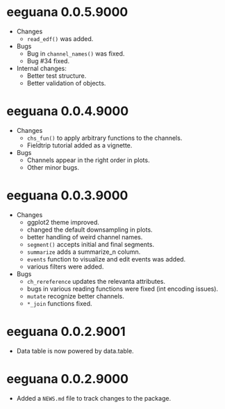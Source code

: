 # eeguana 0.0.5.9000
 - Changes
   - `read_edf()` was added.
 - Bugs
   - Bug in `channel_names()` was fixed.
   - Bug  #34 fixed.
 - Internal changes:
   - Better test structure.
   - Better validation of objects.  

# eeguana 0.0.4.9000
 - Changes
   - `chs_fun()` to apply arbitrary functions to the channels.
   - Fieldtrip tutorial added as a vignette.
 - Bugs
   - Channels appear in the right order in plots.
   - Other minor bugs.

# eeguana 0.0.3.9000
 - Changes
   - ggplot2 theme improved.
   - changed the default downsampling in plots.
   - better handling of weird channel names.
   - `segment()` accepts initial and final segments.
   - `summarize` adds a summarize_n column.
   - `events` function to visualize and edit events was added.
   - various filters were added.
 - Bugs
   - `ch_rereference` updates the relevanta attributes.
   - bugs in various reading functions were fixed (int encoding issues).
   - `mutate` recognize better channels.
   - `*_join` functions fixed.
   
# eeguana 0.0.2.9001

- Data table is now powered by data.table.


# eeguana 0.0.2.9000

* Added a `NEWS.md` file to track changes to the package.
